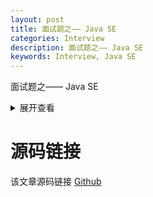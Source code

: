 ```yaml
---
layout: post
title: 面试题之—— Java SE
categories: Interview
description: 面试题之—— Java SE
keywords: Interview, Java SE
---
```


面试题之—— Java SE

<details>
<summary>展开查看</summary>

```java
aaaa
```
</details>


# 源码链接
该文章源码链接 [Github](url)